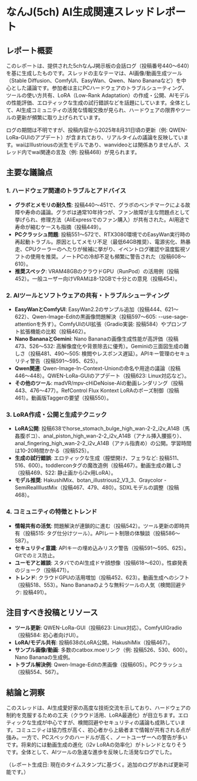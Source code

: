 # なんJ(5ch) AI生成関連スレッドレポート

## レポート概要
このレポートは、提供された5chなんJ掲示板の会話ログ（投稿番号440〜640）を基に生成したものです。スレッドの主なテーマは、AI画像/動画生成ツール（Stable Diffusion、ComfyUI、EasyWan、Qwen、Nano Bananaなど）を中心とした議論です。参加者は主にPCハードウェアのトラブルシューティング、ツールの使い方共有、LoRA（Low-Rank Adaptation）の作成・公開、AIモデルの性能評価、エロティックな生成の試行錯誤などを話題にしています。全体として、AI生成コミュニティの活発な情報交換が見られ、ハードウェアの限界やツールの更新が頻繁に取り上げられています。

ログの期間は不明ですが、投稿内容から2025年8月31日頃の更新（例: QWEN-LoRa-GUIのアプデート）が含まれており、リアルタイムの議論を反映しています。waiはIllustriousの派生モデルであり、wanvideoとは関係ありませんが、スレッド内でwai関連の言及（例: 投稿468）が見られます。

## 主要な議論点
### 1. ハードウェア関連のトラブルとアドバイス
- **グラボとメモリの耐久性**: 投稿440〜451で、グラボのベンチマークによる故障や寿命の議論。グラボは通常10年持つが、ファン故障が主な問題点として挙げられ、修理方法（AliExpressでのファン購入）が共有された。AI用途で寿命が縮むケースも指摘（投稿449）。
- **PCクラッシュ問題**: 投稿551〜572で、RTX3080環境でのEasyWan実行時の再起動トラブル。原因としてメモリ不足（最低64GB推奨）、電源劣化、熱暴走、CPUクーラーのへたりが候補に挙がり、イベントログ確認や温度監視ソフトの使用を推奨。ノートPCの冷却不足も頻繁に警告された（投稿608〜610）。
- **推奨スペック**: VRAM48GBのクラウドGPU（RunPod）の活用例（投稿452）。一般ユーザー向けVRAMは8-12GBで十分との意見（投稿454）。

### 2. AIツールとソフトウェアの共有・トラブルシューティング
- **EasyWanとComfyUI**: EasyWan2.2のサンプル追加（投稿444、621〜622）、Qwen-Image-Editの黒画像問題解決（投稿597〜605: --use-sage-attentionを外す）。ComfyUIのUI拡張（Gradio実装: 投稿584）やプロンプト拡張機能の比較（投稿462）。
- **Nano BananaとGemini**: Nano Bananaの画像生成性能が高評価（投稿473、526〜532: 高解像度化や背景除去に優秀）。Geminiの三面図生成の難しさ（投稿481、490〜505: 検閲やレスポンス遅延）。APIキー管理のセキュリティ警告（投稿591〜595、625）。
- **Qwen関連**: Qwen-Image-In-Context-Unionの命名や用途の議論（投稿446〜448）。QWEN-LoRa-GUIのアプデート（投稿623: Linux対応など）。
- **その他のツール**: madVR/mpv-cHiDeNoise-AIの動画レンダリング（投稿443、476〜477）。RefControl Flux Kontext LoRAのポーズ制御（投稿461）。動画版Taggerの要望（投稿550）。

### 3. LoRA作成・公開と生成テクニック
- **LoRA公開**: 投稿638でhorse_stomach_bulge_high_wan-2-2_i2v_A14B（馬姦腹ボコ）、anal_piston_high_wan-2-2_i2v_A14B（アナル挿入腰振り）、anal_fingering_high_wan-2-2_i2v_A14B（アナル指責め）の公開。学習時間は10-20時間かかる（投稿525）。
- **生成の試行錯誤**: エロティックな生成（膣壁開け、フェラなど: 投稿511、516、600）。toddlerconタグの魔改造例（投稿467）。動画生成の難しさ（投稿469、522: 静止画からi2v用LoRA）。
- **モデル推奨**: HakushiMix、botan_illustrious2_V3_3、Graycolor - SemiRealIllustMix（投稿467、479、480）。SDXLモデルの調整（投稿468）。

### 4. コミュニティの特徴とトレンド
- **情報共有の活気**: 問題解決が連鎖的に進む（投稿542）。ツール更新の即時共有（投稿515: タグ仕分けツール）。APIレート制限の体験談（投稿586〜587）。
- **セキュリティ意識**: APIキーの埋め込みリスク警告（投稿591〜595、625）。Gitでのミス防止。
- **ユーモアと雑談**: スタバでのAI生成ドヤ顔想像（投稿618〜620）。性癖発表のジョーク（投稿471）。
- **トレンド**: クラウドGPUの活用増加（投稿452、623）。動画生成へのシフト（投稿518、553）。Nano Bananaのような無料ツールの人気（検閲回避テク: 投稿491）。

## 注目すべき投稿とリソース
- **ツール更新**: QWEN-LoRa-GUI（投稿623: Linux対応）。ComfyUIGradio（投稿584: 初心者向けUI）。
- **LoRA/モデル共有**: 投稿638のLoRA公開。HakushiMix（投稿467）。
- **サンプル画像/動画**: 多数のcatbox.moeリンク（例: 投稿526、530、600）。Nano Bananaの生成例。
- **トラブル解決例**: Qwen-Image-Editの黒画像（投稿605）。PCクラッシュ（投稿554、567）。

## 結論と洞察
このスレッドは、AI生成愛好家の高度な技術交流を示しており、ハードウェアの制約を克服するための工夫（クラウド活用、LoRA最適化）が目立ちます。エロティックな生成が中心ですが、検閲回避やセキュリティの議論も成熟しています。コミュニティは協力性が高く、初心者から上級者まで情報が共有される点が強み。一方で、PCスペックのハードルが高く、ノートユーザーへの警告が多いです。将来的には動画生成の進化（i2v LoRAの効率化）がトレンドとなりそうです。全体として、AIツールの急速な進歩を反映した活発なログでした。

（レポート生成日: 現在のタイムスタンプに基づく。追加のログがあれば更新可能です。）